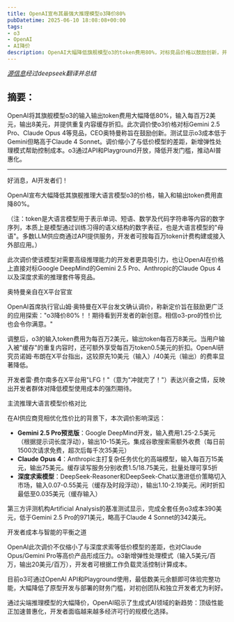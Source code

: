```yaml
---
title: OpenAI宣布其最强大推理模型o3降价80%
pubDatetime: 2025-06-10 18:08:08+00:00
tags:
- o3
- OpenAI
- AI降价
description: OpenAI大幅降低旗舰模型o3的token费用80%，对标竞品价格以鼓励创新，并通过API和Playground推动AI普惠化。
---
```


*[源信息](https://venturebeat.com/ai/openai-announces-80-price-drop-for-o3-its-most-powerful-reasoning-model/)经过deepseek翻译并总结*

## 摘要：

OpenAI将其旗舰模型o3的输入输出token费用大幅降低80%，输入每百万2美元，输出8美元，并提供重复内容缓存折扣。此次调价使o3价格对标Gemini 2.5 Pro、Claude Opus 4等竞品，CEO奥特曼称旨在鼓励创新。测试显示o3成本低于Gemini但略高于Claude 4 Sonnet。调价缩小了与低价模型的差距，新增弹性处理模式帮助控制成本。o3通过API和Playground开放，降低开发门槛，推动AI普惠化。

---

好消息，AI开发者们！

OpenAI宣布大幅降低其旗舰推理大语言模型o3的价格，输入和输出token费用直降80%。

（注：token是大语言模型用于表示单词、短语、数学及代码字符串等内容的数字序列，本质上是模型通过训练习得的语义结构的数字表征，也是大语言模型的"母语"。多数LLM供应商通过API提供服务，开发者可按每百万token计费构建或接入外部应用。）

此次调价使该模型对需要高级推理能力的开发者更具吸引力，也让OpenAI在价格上直接对标Google DeepMind的Gemini 2.5 Pro、Anthropic的Claude Opus 4以及深度求索的推理套件等竞品。

奥特曼亲自在X平台官宣

OpenAI首席执行官山姆·奥特曼在X平台发文确认调价，称新定价旨在鼓励更广泛的应用探索："o3降价80%！！期待看到开发者的新创意。相信o3-pro的性价比也会令你满意。"

调整后，o3的输入token费用为每百万2美元，输出token每百万8美元。当用户输入被"缓存"的重复内容时，还可额外享受每百万token0.5美元的折扣。OpenAI研究员诺姆·布朗在X平台指出，这较原先10美元（输入）/40美元（输出）的费率显著降低。

开发者雷·费尔南多在X平台用"LFG！"（意为"冲就完了！"）表达兴奋之情，反映出开发者群体对降低模型使用成本的强烈期待。

主流推理大语言模型价格对比

在AI供应商竞相优化性价比的背景下，本次调价影响深远：

- **Gemini 2.5 Pro预览版**：Google DeepMind开发，输入费用1.25-2.5美元（根据提示词长度浮动），输出10-15美元。集成谷歌搜索需额外收费（每日前1500次请求免费，超次后每千次35美元）
- **Claude Opus 4**：Anthropic主打复杂任务优化的高端模型，输入每百万15美元，输出75美元。缓存读写服务分别收费1.5/18.75美元，批量处理可享5折
- **深度求索模型**：DeepSeek-Reasoner和DeepSeek-Chat以激进低价策略切入市场，输入0.07-0.55美元（缓存及时段浮动），输出1.10-2.19美元。闲时折扣最低至0.035美元（缓存输入）

第三方评测机构Artificial Analysis的基准测试显示，完成全套任务o3成本390美元，低于Gemini 2.5 Pro的971美元，略高于Claude 4 Sonnet的342美元。

开发者成本与智能的平衡之道

OpenAI此次调价不仅缩小了与深度求索等低价模型的差距，也对Claude Opus/Gemini Pro等高价产品形成压力。o3新增弹性处理模式（输入5美元/百万，输出20美元/百万），开发者可根据工作负载灵活控制计算成本。

目前o3可通过OpenAI API和Playground使用，最低数美元余额即可体验完整功能，大幅降低了原型开发与部署的财务门槛，对初创团队和独立开发者尤为利好。

通过尖端推理模型的大幅降价，OpenAI昭示了生成式AI领域的新趋势：顶级性能正加速普惠化，开发者面临越来越多经济可行的规模化选择。